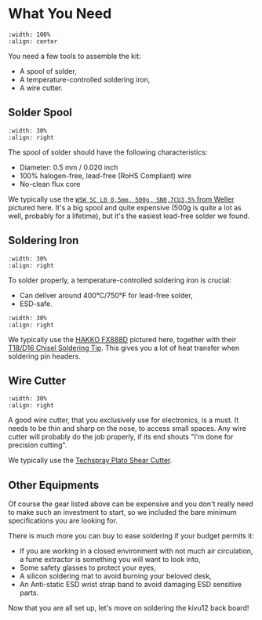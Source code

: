 # What You Need

```{image} requirements-all.jpg
:width: 100%
:align: center
```

You need a few tools to assemble the kit:

- A spool of solder,
- A temperature-controlled soldering iron,
- A wire cutter.


## Solder Spool

```{image} requirements-weller-solder.png
:width: 30%
:align: right
```

The spool of solder should have the following characteristics:
- Diameter: 0.5 mm / 0.020 inch
- 100% halogen-free, lead-free (RoHS Compliant) wire
- No-clean flux core

We typically use the [`WSW SC L0 0,5mm, 500g, SN0,7CU3,5%` from Weller](https://www.weller-tools.com/us/en/industrial-soldering/products/soldering-wire/wsw-sc-l0-05mm-500g-sn07cu35) pictured here.
It's a big spool and quite expensive (500g is quite a lot as well, probably for a lifetime),
but it's the easiest lead-free solder we found.


## Soldering Iron

```{image} requirements-hakko-soldering-iron.png
:width: 30%
:align: right
```

To solder properly, a temperature-controlled soldering iron is crucial:

- Can deliver around 400°C/750°F for lead-free solder,
- ESD-safe.

```{image} requirements-hakko-soldering-tip.png
:width: 30%
:align: right
```

We typically use the [HAKKO FX888D](https://www.hakko.com/english/products/hakko_fx888d.html) pictured here,
together with their [T18/D16 Chisel Soldering Tip](https://www.hakko.com/english/products/hakko_fx888d_tips.html).
This gives you a lot of heat transfer when soldering pin headers.


## Wire Cutter

```{image} requirements-plato-shear-cutter.jpg
:width: 30%
:align: right
```
A good wire cutter, that you exclusively use for electronics, is a must.
It needs to be thin and sharp on the nose, to access small spaces.
Any wire cutter will probably do the job properly, if its end shouts "I'm done for precision cutting". 

We typically use the [Techspray Plato Shear Cutter](https://www.techspray.com/platoshear-cutter-5).


## Other Equipments

Of course the gear listed above can be expensive and you don't really need to make such an
investment to start, so we included the bare minimum specifications you are looking for.

There is much more you can buy to ease soldering if your budget permits it:
- If you are working in a closed environment with not much air circulation, a fume extractor
   is something you will want to look into,
- Some safety glasses to protect your eyes,
- A silicon soldering mat to avoid burning your beloved desk,
- An Anti-static ESD wrist strap band to avoid damaging ESD sensitive parts.

Now that you are all set up, let's move on soldering the kivu12 back board!
